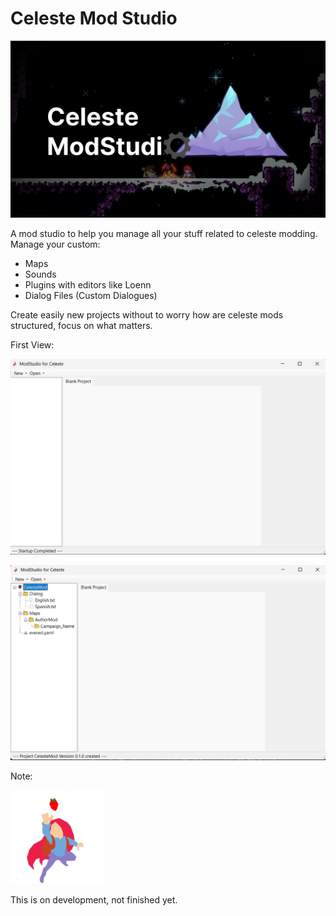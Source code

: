 # Celeste Mod Studio

![image](github/images/firstloadscreen.png)

A mod studio to help you manage all your stuff related to celeste modding. Manage your custom:
- Maps
- Sounds
- Plugins with editors like Loenn
- Dialog Files (Custom Dialogues)

Create easily new projects without to worry how are celeste mods structured, focus on what matters.



First View:

![mainform](github/images/mainform.png)

![mainProject](github/images/projectMain.png)

Note:

<img src="github/images/logo.png" alt="logo" width="150"/>

This is on development, not finished yet.
